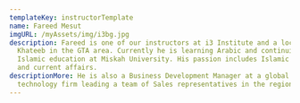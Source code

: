 ```yaml
---
templateKey: instructorTemplate
name: Fareed Mesut
imgURL: /myAssets/img/i3bg.jpg
description: Fareed is one of our instructors at i3 Institute and a local
  Khateeb in the GTA area. Currently he is learning Arabic and continuing his
  Islamic education at Miskah University. His passion includes Islamic history
  and current affairs.
descriptionMore: He is also a Business Development Manager at a global
  technology firm leading a team of Sales representatives in the region.
---
```

